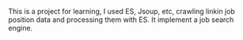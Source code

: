 This is a project for learning, I used ES, Jsoup, etc, crawling linkin job position data and processing them with ES. It implement a job search engine.

